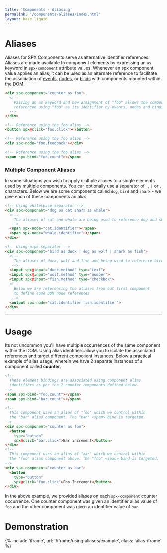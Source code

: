 ```yaml
---
title: 'Components - Aliasing'
permalink: '/components/aliases/index.html'
layout: base.liquid
---
```


# Aliases

Aliases for SPX Components serve as alternative identifier references. Aliases are made available to component elements by expressing an `as` keyword in `spx-component` attribute values. Whenever an spx component value applies an alias, it can be used as an alternate reference to facilitate the association of [events](/components/events), [nodes](/components/nodes), or [binds](/components/binds) with components mounted within the DOM.

<!-- prettier-ignore -->
```html
<div spx-component="counter as foo">
  <!--
    Passing an as keyword and new assignment of "foo" allows the component to be
    referenced using "foo" as its identifier by events, nodes and binds.
  -->
</div>

<!-- Reference using the foo alias -->
<button spx@click="foo.click"></button>

<!-- Reference using the foo alias -->
<div spx-node="foo.feedback"></div>

<!-- Reference using the foo alias -->
<span spx-bind="foo.count"></span>
```

### Multiple Component Aliases

In some situations you wish to apply multiple aliases to a single elements used by multiple components. You can optionally use a separator of ` `, `|` or `,` characters. Below we are some components called `dog`, `bird` and `shark` - we give each of these components an alias

<!-- prettier-ignore -->
```html
<!-- Using whitespace separator -->
<div spx-component="dog as cat shark as whale">
  <!--
    The aliases of cat and whale are being used to reference dog and shark components
   -->
  <span spx-node="cat.identifier"></span>
  <span spx-node="whale.identifier"></span>
</div>

<!-- Using pipe separator -->
<div spx-component="bird as duck | dog as wolf | shark as fish">
  <!--
    The aliases of duck, wolf and fish and being used to reference bird, dog and shark
   -->
  <input spx@input="duck.method" type="text">
  <input spx@input="wolf.method" type="number">
  <input spx@input="fish.method" type="checkbox">
  <!--
    Below we are referencing the aliases from out first component
    to define some DOM node references
   -->
  <output spx-node="cat.identifier fish.identifier">
</div>
```

---

# Usage

Its not uncommon you'll have multiple occurrences of the same component within the DOM. Using alias identifiers allow you to isolate the associated references and target different component instances. Below a practical example of alias usage, wherein we have 2 separate instances of a component called <strong>counter</strong>.

<!-- prettier-ignore -->
```html
<!--
  These element bindings are associated using component alias
  identifiers as per the 2 counter components defined below.
-->
<span spx-bind="foo.count"></span>
<span spx-bind="bar.count"></span>

<!--
  This component uses an alias of "foo" which we control within
  the "bar" alias component. The "bar" <span> bind is targeted.
-->
<div spx-component="counter as foo">
  <button
    type="button"
    spx@click="bar.click">Bar increment</button>
</div>
<!--
  This component uses an alias of "bar" which we control within
  the "foo" alias component above. The "foo" <span> bind is targeted.
-->
<div spx-component="counter as bar">
  <button
    type="button"
    spx@click="foo.click">Foo Increment</button>
</div>
```

In the above example, we provided aliases on each `spx-component` counter occurrence. One counter component was given an identifier alias value of `foo` and the other component was given an identifier value of `bar`.

# Demonstration

{% include 'iframe', url: '/iframe/using-aliases/example', class: 'alias-iframe' %}
